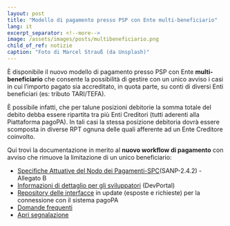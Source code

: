 ```yaml
---
layout: post
title: "Modello di pagamento presso PSP con Ente multi‑beneficiario"
lang: it
excerpt_separator: <!--more-->
image: /assets/images/posts/multibeneficiario.png
child_of_ref: notizie
caption: "Foto di Marcel Strauß (da Unsplash)"
---
```

È disponibile il nuovo modello di pagamento presso PSP con Ente **multi-beneficiario** che consente la possibilità di gestire con un unico avviso i casi in cui l’importo pagato sia accreditato, in quota parte, su conti di diversi Enti beneficiari (es: tributo TARI/TEFA).

<!--more-->

È possibile infatti, che per talune posizioni debitorie la somma totale del debito debba essere ripartita tra più Enti Creditori (tutti aderenti alla Piattaforma pagoPA). In tali casi la stessa posizione debitoria dovrà essere scomposta in diverse RPT ognuna delle quali afferente ad un Ente Creditore coinvolto.

Qui trovi la documentazione in merito al **nuovo workflow di pagamento** con avviso che rimuove la limitazione di un unico beneficiario:

- [Specifiche Attuative del Nodo dei Pagamenti-SPC](https://docs.italia.it/italia/pagopa/pagopa-specifichepagamenti-docs/it/v2.4.2/index.html)(SANP-2.4.2) - Allegato B
- [Informazioni di dettaglio per gli sviluppatori](https://pagopa.github.io/pagopa-api/) (DevPortal)
- [Repository delle interfacce](https://github.com/pagopa/pagopa-api/tree/develop) in update (esposte e richieste) per la connessione con il sistema pagoPA
- [Domande frequenti](https://docs.google.com/document/d/1vUjmJMD183i4aYwWCQMsG_VXL9fxNPzG8_5manzW2Og/edit) 
- [Apri segnalazione](https://github.com/pagopa/pagopa-api/issues/)
